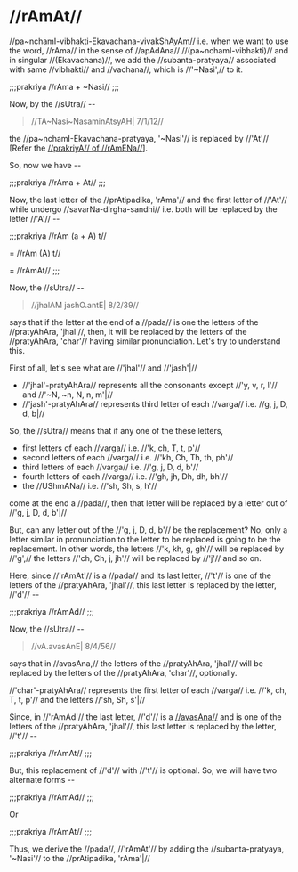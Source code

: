 # //rAmAt//

//pa~nchamI-vibhakti-Ekavachana-vivakShAyAm// i.e. when we want to use
the word, //rAma// in the sense of //apAdAna// //(pa~nchamI-vibhakti)//
and in singular //(Ekavachana)//, we add the //subanta-pratyaya//
associated with same //vibhakti// and //vachana//, which is
//'~Nasi',// to it.

;;;prakriya
//rAma + ~Nasi//
;;;

Now, by the //sUtra// --

> //TA~Nasi~NasaminAtsyAH| 7/1/12//

the //pa~nchamI-Ekavachana-pratyaya, '~Nasi'// is replaced by //'At'//
\[Refer the [//prakriyA// of
//rAmENa//](#/shadlinga-prakaranam/raama-sabdah/raama-3-1)].

So, now we have --

;;;prakriya
//rAma + At//
;;;

<!--anEkAlshitsarvasya-->

Now, the last letter of the //prAtipadika, 'rAma'// and the first letter
of //'At'// while undergo //savarNa-dIrgha-sandhi// i.e. both will be
replaced by the letter //'A'// --

;;;prakriya
//rAm (a + A) t//

= //rAm (A) t//

= //rAmAt//
;;;

Now, the //sUtra// --

> //jhalAM jashO.antE| 8/2/39//

says that if the letter at the end of a //pada// is one the letters of
the //pratyAhAra, 'jhal'//, then, it will be replaced by the letters of
the //pratyAhAra, 'char'// having similar pronunciation. Let's try to
understand this.

First of all, let's see what are //'jhal'// and //'jash'|//

- //'jhal'-pratyAhAra// represents all the consonants except //'y, v,
  r, l'// and //'~N, ~n, N, n, m'|//
- //'jash'-pratyAhAra// represents third letter of each //varga// i.e.
  //g, j, D, d, b|//

So, the //sUtra// means that if any one of the these letters,

- first letters of each //varga// i.e. //'k, ch, T, t, p'//
- second letters of each //varga// i.e. //'kh, Ch, Th, th, ph'//
- third letters of each //varga// i.e. //'g, j, D, d, b'//
- fourth letters of each //varga// i.e. //'gh, jh, Dh, dh, bh'//
- the //UShmANa// i.e. //'sh, Sh, s, h'//

come at the end a //pada//, then that letter will be replaced by a
letter out of //'g, j, D, d, b'|//

But, can any letter out of the //'g, j, D, d, b'// be the replacement?
No, only a letter similar in pronunciation to the letter to be replaced
is going to be the replacement. In other words, the letters //'k, kh, g,
gh'// will be replaced by //'g',// the letters //'ch, Ch, j, jh'// will
be replaced by //'j'// and so on.

Here, since //'rAmAt'// is a //pada// and its last letter, //'t'// is
one of the letters of the //pratyAhAra, 'jhal'//, this last letter
is replaced by the letter, //'d'// --

;;;prakriya
//rAmAd//
;;;

Now, the //sUtra// --

> //vA.avasAnE| 8/4/56//

says that in //avasAna,// the letters of the //pratyAhAra, 'jhal'// will
be replaced by the letters of the //pratyAhAra, 'char'//, optionally.

//'char'-pratyAhAra// represents the first letter of each //varga// i.e.
//'k, ch, T, t, p'// and the letters //'sh, Sh, s'|//

Since, in //'rAmAd'// the last letter, //'d'// is a
[//avasAna//](#/shadlinga-prakaranam/general/avasana) and is one of the
letters of the //pratyAhAra, 'jhal'//, this last letter is replaced
by the letter, //'t'// --

;;;prakriya
//rAmAt//
;;;

But, this replacement of //'d'// with //'t'// is optional. So, we will
have two alternate forms --

;;;prakriya
//rAmAd//
;;;

Or

;;;prakriya
//rAmAt//
;;;

Thus, we derive the //pada//, //'rAmAt'// by adding the
//subanta-pratyaya, '~Nasi'// to the //prAtipadika, 'rAma'|//
